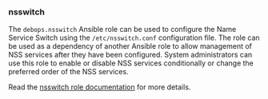 ### nsswitch

The `debops.nsswitch` Ansible role can be used to configure the Name
Service Switch using the `/etc/nsswitch.conf` configuration file. The
role can be used as a dependency of another Ansible role to allow
management of NSS services after they have been configured. System
administrators can use this role to enable or disable NSS services
conditionally or change the preferred order of the NSS services.

Read the [nsswitch role documentation](https://docs.debops.org/en/master/ansible/roles/nsswitch/) for more details.
